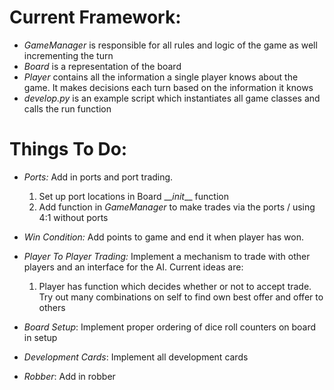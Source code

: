 # Current Framework:


- _GameManager_ is responsible for all rules and logic of the game as well incrementing the turn
- _Board_ is a representation of the board
- _Player_ contains all the information a single player knows about the game. It makes decisions each turn based on the information it knows
- _develop.py_ is an example script which instantiates all game classes and calls the run function

# Things To Do:
- _Ports:_ Add in ports and port trading. 
    1) Set up port locations in Board \_\__init_\_\_ function
    2) Add function in _GameManager_ to make trades via the ports / using 4:1 without ports
    
- _Win Condition:_ Add points to game and end it when player has won.

- _Player To Player Trading:_ Implement a mechanism to trade with other players and an interface for the AI. Current ideas are: 
    1) Player has function which decides whether or not to accept trade. Try out many combinations on self to find own best offer and offer to others
    
- _Board Setup_: Implement proper ordering of dice roll counters on board in setup

- _Development Cards_: Implement all development cards    

- _Robber_: Add in robber